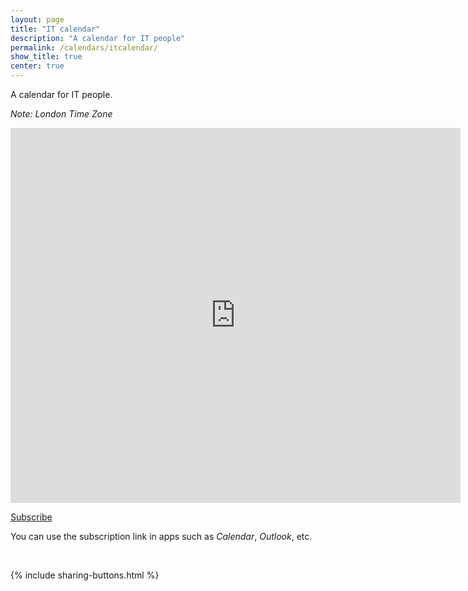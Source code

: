 ```yaml
---
layout: page
title: "IT calendar"
description: "A calendar for IT people"
permalink: /calendars/itcalendar/
show_title: true
center: true
---
```


A calendar for IT people.

*Note: London Time Zone*

<iframe src="https://calendar.google.com/calendar/embed?src=ct633do52ubpqbdibn77k0tqlg%40group.calendar.google.com&ctz=Europe/London" style="border: 0" width="720" height="600" frameborder="0" scrolling="no"></iframe>

<a class="btn btn-medium btn-default" href="http://a.fpira.com/eventfeedsubscribe">Subscribe</a>

<p class="smaller-text">
    You can use the subscription link in apps such as <i>Calendar</i>, <i>Outlook</i>, etc.
</p>

<br>

{% include sharing-buttons.html %}
